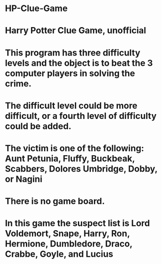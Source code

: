 # HP-Clue-Game
# Harry Potter Clue Game, unofficial
# This program has three difficulty levels and the object is to beat the 3 computer players in solving the crime.
# The difficult level could be more difficult, or a fourth level of difficulty could be added.

# The victim is one of the following: Aunt Petunia, Fluffy, Buckbeak, Scabbers, Dolores Umbridge, Dobby, or Nagini
# There is no game board.
# In this game the suspect list is Lord Voldemort, Snape, Harry, Ron, Hermione, Dumbledore, Draco, Crabbe, Goyle, and Lucius
